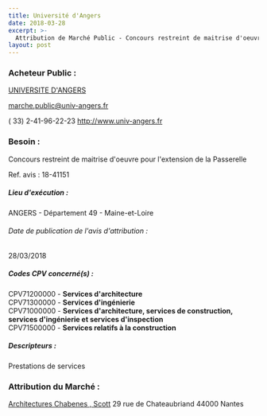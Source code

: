 ```yaml
---
title: Université d'Angers
date: 2018-03-28
excerpt: >-
  Attribution de Marché Public - Concours restreint de maitrise d'oeuvre pour l'extension de la Passerelle
layout: post
---
```


### Acheteur Public : 
<a href="/acheteur-32/siren-194909701"> UNIVERSITE D'ANGERS</a><br/>



marche.public@univ-angers.fr

( 33) 2-41-96-22-23
http://www.univ-angers.fr
### Besoin :

Concours restreint de maitrise d'oeuvre pour l'extension de la Passerelle

Ref. avis : 18-41151


##### Lieu d'exécution :

ANGERS - Département 49 - Maine-et-Loire

###### Date de publication de l'avis d'attribution : 
28/03/2018

##### Codes CPV concerné(s) :
CPV71200000 - **Services d'architecture** <br/>
CPV71300000 - **Services d'ingénierie** <br/>
CPV71000000 - **Services d'architecture, services de construction, services d'ingénierie et services d'inspection** <br/>
CPV71500000 - **Services relatifs à la construction** <br/>

##### Descripteurs :
Prestations de services <br/>

### Attribution du Marché :
<a href="/entreprise-259/siren-400019774"> Architectures Chabenes , Scott</a>    29 rue de Chateaubriand 44000 Nantes <br/>
